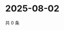 # 2025-08-02

共 0 条

<!-- BEGIN ZHIHUQUESTIONS -->
<!-- 最后更新时间 Sat Aug 02 2025 23:11:22 GMT+0800 (China Standard Time) -->

<!-- END ZHIHUQUESTIONS -->
